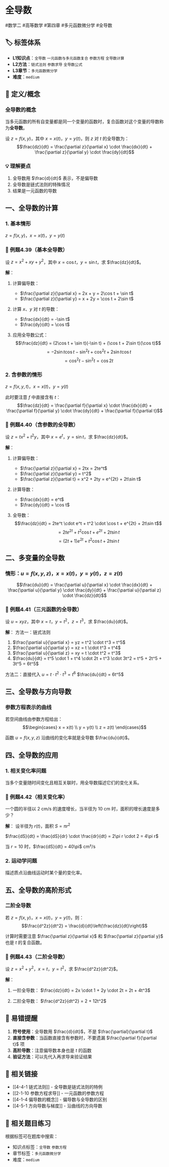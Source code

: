 # 全导数

#数学二 #高等数学 #第四章 #多元函数微分学 #全导数

## 🏷️ 标签体系
- **L1知识点**：`全导数` `一元函数与多元函数复合` `参数方程` `全导数计算`
- **L2方法**：`链式法则` `参数求导` `全导数公式`
- **L3章节**：`多元函数微分学`
- **难度**：`medium`

## 📖 定义/概念

### 全导数的概念
当多元函数的所有自变量都是同一个变量的函数时，复合函数对这个变量的导数称为**全导数**。

设 $z = f(x, y)$，其中 $x = x(t)$，$y = y(t)$，则 $z$ 对 $t$ 的全导数为：
$$\frac{dz}{dt} = \frac{\partial z}{\partial x} \cdot \frac{dx}{dt} + \frac{\partial z}{\partial y} \cdot \frac{dy}{dt}$$

### 💡 理解要点
1. 全导数用 $\frac{d}{dt}$ 表示，不是偏导数
2. 全导数是链式法则的特殊情况
3. 结果是一元函数的导数

## 一、全导数的计算

### 1. 基本情形
$z = f(x, y)$，$x = x(t)$，$y = y(t)$

### 📐 例题4.39（基本全导数）
设 $z = x^2 + xy + y^2$，其中 $x = \cos t$，$y = \sin t$，求 $\frac{dz}{dt}$。

**解**：
1. 计算偏导数：
   - $\frac{\partial z}{\partial x} = 2x + y = 2\cos t + \sin t$
   - $\frac{\partial z}{\partial y} = x + 2y = \cos t + 2\sin t$

2. 计算 $x$、$y$ 对 $t$ 的导数：
   - $\frac{dx}{dt} = -\sin t$
   - $\frac{dy}{dt} = \cos t$

3. 应用全导数公式：
   $$\frac{dz}{dt} = (2\cos t + \sin t)(-\sin t) + (\cos t + 2\sin t)(\cos t)$$
   $$= -2\sin t\cos t - \sin^2 t + \cos^2 t + 2\sin t\cos t$$
   $$= \cos^2 t - \sin^2 t = \cos 2t$$

### 2. 含参数的情形
$z = f(x, y, t)$，$x = x(t)$，$y = y(t)$

此时要注意 $f$ 中直接含有 $t$：
$$\frac{dz}{dt} = \frac{\partial f}{\partial x} \cdot \frac{dx}{dt} + \frac{\partial f}{\partial y} \cdot \frac{dy}{dt} + \frac{\partial f}{\partial t}$$

### 📐 例题4.40（含参数的全导数）
设 $z = tx^2 + t^2y$，其中 $x = e^t$，$y = \sin t$，求 $\frac{dz}{dt}$。

**解**：
1. 计算偏导数：
   - $\frac{\partial z}{\partial x} = 2tx = 2te^t$
   - $\frac{\partial z}{\partial y} = t^2$
   - $\frac{\partial z}{\partial t} = x^2 + 2ty = e^{2t} + 2t\sin t$

2. 计算导数：
   - $\frac{dx}{dt} = e^t$
   - $\frac{dy}{dt} = \cos t$

3. 全导数：
   $$\frac{dz}{dt} = 2te^t \cdot e^t + t^2 \cdot \cos t + e^{2t} + 2t\sin t$$
   $$= 2te^{2t} + t^2\cos t + e^{2t} + 2t\sin t$$
   $$= (2t + 1)e^{2t} + t^2\cos t + 2t\sin t$$

## 二、多变量的全导数

### 情形：$u = f(x, y, z)$，$x = x(t)$，$y = y(t)$，$z = z(t)$
$$\frac{du}{dt} = \frac{\partial u}{\partial x} \cdot \frac{dx}{dt} + \frac{\partial u}{\partial y} \cdot \frac{dy}{dt} + \frac{\partial u}{\partial z} \cdot \frac{dz}{dt}$$

### 📐 例题4.41（三元函数的全导数）
设 $u = xyz$，其中 $x = t$，$y = t^2$，$z = t^3$，求 $\frac{du}{dt}$。

**解**：
方法一：链式法则
1. $\frac{\partial u}{\partial x} = yz = t^2 \cdot t^3 = t^5$
2. $\frac{\partial u}{\partial y} = xz = t \cdot t^3 = t^4$
3. $\frac{\partial u}{\partial z} = xy = t \cdot t^2 = t^3$
4. $\frac{du}{dt} = t^5 \cdot 1 + t^4 \cdot 2t + t^3 \cdot 3t^2 = t^5 + 2t^5 + 3t^5 = 6t^5$

方法二：直接代入
$u = t \cdot t^2 \cdot t^3 = t^6$
$\frac{du}{dt} = 6t^5$

## 三、全导数与方向导数

### 参数方程表示的曲线
若空间曲线由参数方程给出：
$$\begin{cases}
x = x(t) \\
y = y(t) \\
z = z(t)
\end{cases}$$

函数 $u = f(x, y, z)$ 沿曲线的变化率就是全导数 $\frac{du}{dt}$。

## 四、全导数的应用

### 1. 相关变化率问题
当多个变量随时间变化且相互关联时，用全导数描述它们的变化关系。

### 📐 例题4.42（相关变化率）
一个圆的半径以 $2$ cm/s 的速度增长，当半径为 $10$ cm 时，面积的增长速度是多少？

**解**：
设半径为 $r(t)$，面积 $S = \pi r^2$

$\frac{dS}{dt} = \frac{dS}{dr} \cdot \frac{dr}{dt} = 2\pi r \cdot 2 = 4\pi r$

当 $r = 10$ 时，$\frac{dS}{dt} = 40\pi$ cm²/s

### 2. 运动学问题
描述质点沿曲线运动时某个量的变化率。

## 五、全导数的高阶形式

### 二阶全导数
若 $z = f(x, y)$，$x = x(t)$，$y = y(t)$，则：
$$\frac{d^2z}{dt^2} = \frac{d}{dt}\left(\frac{dz}{dt}\right)$$

计算时需要注意 $\frac{\partial z}{\partial x}$ 和 $\frac{\partial z}{\partial y}$ 也是 $t$ 的复合函数。

### 📐 例题4.43（二阶全导数）
设 $z = x^2 + y^2$，$x = t$，$y = t^2$，求 $\frac{d^2z}{dt^2}$。

**解**：
1. 一阶全导数：
   $\frac{dz}{dt} = 2x \cdot 1 + 2y \cdot 2t = 2t + 4t^3$

2. 二阶全导数：
   $\frac{d^2z}{dt^2} = 2 + 12t^2$

## 🎯 易错提醒

1. **符号使用**：全导数用 $\frac{d}{dt}$，不是 $\frac{\partial}{\partial t}$
2. **直接含参数**：当函数直接含有参数时，不要遗漏 $\frac{\partial f}{\partial t}$ 项
3. **高阶导数**：注意偏导数本身也是 $t$ 的函数
4. **验证方法**：可以先代入再求导来验证结果

## 🔗 相关链接
- [[4-4-1 链式法则]] - 全导数是链式法则的特例
- [[2-1-10 参数方程求导]] - 一元函数的参数方程
- [[4-1-4 偏导数的概念]] - 偏导数与全导数的区别
- [[4-5-1 方向导数与梯度]] - 沿曲线的方向导数

## 🔗 相关题目练习
根据标签可在题库中搜索：
- 知识点标签：`全导数` `参数方程`
- 章节标签：`多元函数微分学`
- 难度：`medium`